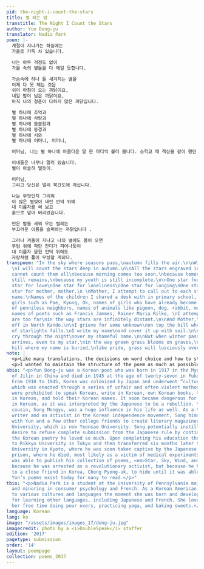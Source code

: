 ```yaml
---
pid: the-night-i-count-the-stars
title: 별 헤는 밤
transtitle: The Night I Count the Stars
author: Yun Dong-ju
translator: Nadia Park
poem: |-
  계절이 지나가는 하늘에는
  가을로 가득 차 있습니다.

  나는 아무 걱정도 없이
  가을 속의 별들을 다 헤일 듯합니다.

  가슴속에 하나 둘 새겨지는 별을
  이제 다 못 헤는 것은
  쉬이 아침이 오는 까닭이요,
  내일 밤이 남은 까닭이요,
  아직 나의 청춘이 다하지 않은 까닭입니다.

  별 하나에 추억과
  별 하나에 사랑과
  별 하나에 쓸쓸함과
  별 하나에 동경과
  별 하나에 시와
  별 하나에 어머니, 어머니,

  어머님, 나는 별 하나에 아름다운 말 한 마디씩 불러 봅니다. 소학교 때 책상을 같이 했던 아이들의 이름과, 패, 경, 옥, 이런 이국 소녀들의 이름과 벌써 아기 어머니 된 계집애들의 이름과, 가난한 이웃 사람들의 이름과, 비둘기, 강아지, 토끼, 노새, 노루, 프랜시스 잼, 라이너 마리아 릴케, 이런 시인의 이름을 불러 봅니다.

  이네들은 너무나 멀리 있습니다.
  별이 아슬히 멀듯이.

  어머님,
  그리고 당신은 멀리 북간도에 계십니다.

  나는 무엇인지 그리워
  이 많은 별빛이 내린 언덕 위에
  내 이름자를 써 보고
  흙으로 덮어 버리었습니다.

  딴은 밤을 새워 우는 벌레는
  부끄러운 이름을 슬퍼하는 까닭입니다 .

  그러나 겨울이 지나고 나의 별에도 봄이 오면
  무덤 위에 파란 잔디가 피어나듯이
  내 이름자 묻힌 언덕 위에도
  자랑처럼 풀이 무성할 게외다.
transpoem: "In the sky where seasons pass,\nautumn fills the air.\n\nWithout any hesitation,
  \nI will count the stars deep in autumn.\n\nAll the stars engraved in my chest,\nI
  cannot count them all\nbecause morning comes too soon,\nbecause tomorrow’s evening
  still remains,\nbecause my youth is still incomplete.\n\nOne star for memory\nOne
  star for love\nOne star for loneliness\nOne star for longing\nOne star for poem\nOne
  star for mother, mother.\n \nMother, I attempt to call out to each star its beautiful
  name.\nNames of the children I shared a desk with in primary school, names of foreign
  girls such as Pae, Kyung, Ok, names of girls who have already become mothers, names
  of penniless neighbors, names of animals like pigeon, dog, rabbit, mule, deer, and
  names of poets such as Francis Jammes, Rainer Maria Rilke, \nI attempt to call them.\n\nThey
  are too far\nin the way stars are infinitely distant.\n\nAnd Mother,\nyou are far
  off in North Kando.\n\nI grieve for some unknown\non top the hill where a fountain
  of starlights falls.\nI write my name\nand cover it up with soil.\n\nAnd the cicadas
  cry through the night\nover my shameful name.\n\nBut when winter passes and spring
  arrives, even to my star,\nin the way green grass blooms on graves,\non top of the
  hill where my name is buried,\nlike pride, grass will lusciously overflow.\n"
note: |
  <p>Like many translations, the decisions on word choice and how to structure the sentences and phrases throughout were incredibly difficult. Inherently, Korean and English have grammar structures that are completely the opposite of one another, which makes forming a literal translation more difficult. In terms of word choice, in some areas I decided to take more liberties, while in others, I stayed true to the original, more so than other translations I had read. There were a few phrases in which I decided to add an extra word because I felt that in order to convey the meanings that are packed into the original word. I had to include “attempt to” or “some unknown,” rather than “call” or “something,” respectively, on their own to bring out the full impact that I received from reading the original and put it in my translation. The second “I attempt to call them” is also an emphasis that does not maintain as much power and impact in the original as in my translation. But to underline the idea that the narrator tries to call upon these stars, he is unable to fully do so because they are so far away. Further, in the original the word “cicada” is not present. Rather, it is a general term for “insect” or “bug,” but the specific insect presents not only some alliteration but also a warmer feeling and allows for a more intense auditory experience.</p>
  <p>I wanted to maintain the structure of the poem as much as possible and not exclude anything major that exists in the original in my translation. The fifth stanza seems more like prose stuck between a series of poems, but upon actually reading it, it flows relatively quickly, so I decided to keep it in the same format but included the “names of…” on a separate line so that it wouldn’t be too much of a mouthful. However, the rest of the poem remains faithful to the original to maintain the same flow and pauses. Throughout the translation, enhancing the myriad of emotions and bringing to life the visuals of each sentence, phrase, or word were the aspects I worked to pay attention to the most.</p>
abio: "<p>Yun Dong-ju was a Korean poet who was born in 1917 in the Myeongdong village
  of Jilin in China and died in 1945 at the age of twenty-seven in Fukuoka, Japan.
  From 1910 to 1945, Korea was colonized by Japan and underwent “cultural cleansing,”
  which was enacted through a series of unfair and often violent methods. Koreans
  were prohibited to speak Korean, write in Korean, own Korean books, teach and learn
  in Korean, and hold their Korean names. It soon became dangerous for Yun to write
  in Korean, as it was interpreted by the Japanese to be a rebellion. Yun’s older
  cousin, Song Mongyu, was a huge influence in his life as well. As a talented prose
  writer and an activist in the Korean independence movement, Song himself worked
  with Yun and a few other college friends to create literary magazines back in Yeonhi
  University, which is now Yeonsae University. Song potentially instilled in Yun the
  desire to refuse complete submission from the Japanese rule by continuing to write
  the Korean poetry he loved so much. Upon completing his education there, he moved
  to Rikkyo University in Tokyo and then transferred six months later to Doshisha
  University in Kyoto, where he was soon taken captive by the Japanese police to Fukushima
  prison, where he died, most likely as a victim of medical experiments. Yun never
  was able to publish his collection of poems, <em>Star, Sky, Wind, and Poetry</em>,
  because he was arrested as a revolutionary activist, but because he had given them
  to a close friend in Korea, Chong Pyong-uk, to hide until it was able to be published,
  Yun’s poems exist today for many to read.</p>"
tbio: "<p>Nadia Park is a student at the University of Pennsylvania majoring in communications
  and minoring in consumer psychology and French. As a Korean American, she was exposed
  to various cultures and languages the moment she was born and developed a passion
  for learning other languages, including Japanese and French. She loves to spend
  her free time doing pour overs, practicing yoga, and baking sweets.</p>"
language: Korean
lang: ko
image: "/assets/images/images_17/dong-ju.jpg"
imagecredit: photo by a <i>DoubleSpeak</i> staffer
edition: '2017'
pagetype: submission
order: '14'
layout: poempage
collection: poems_2017
---
```

